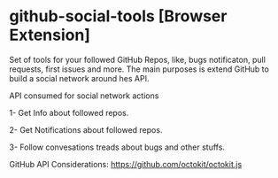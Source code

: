 # github-social-tools [Browser Extension]

Set of tools for your followed GitHub Repos, like, bugs notificaton, pull requests, first issues and more.
The main purposes is extend GitHub to build a social network around hes API.

API consumed for social network actions

1- Get Info about followed repos.

2- Get Notifications about followed repos.

3- Follow convesations treads about bugs and other stuffs.


GitHub API Considerations: 
https://github.com/octokit/octokit.js

